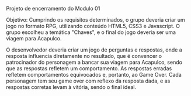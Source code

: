 Projeto de encerramento do Modulo 01
 
 Objetivo: Cumprindo os requisitos determinados, o grupo deveria criar um jogo no formato RPG, utilizando conteúdo HTML5, CSS3 e Javascript. O grupo escolheu a temática "Chaves", e o final do jogo deveria ser uma viagem para Acapulco.
 
O desenvolvedor deveria criar um jogo de perguntas e respostas, onde a resposta influencia diretamente no resultado, que é convencer o patrocinador do personagem a bancar sua viagem para Acapulco, sendo que as respostas refletem um comportamento. As respostas erradas refletem comportamentos equivocados e, portanto, ao Game Over. Cada personagem tem seu game over com reflexo da resposta dada, e as respostas corretas levam à vitória, sendo o final ideal.
